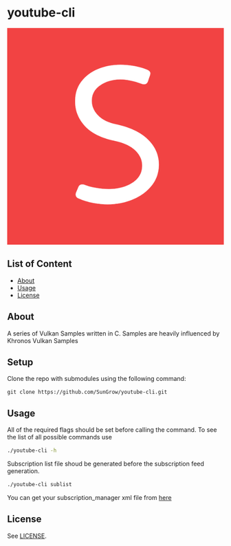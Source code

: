 # youtube-cli

![youtube-cli banner](banner.png)

## List of Content

- [About](#about)
- [Usage](#usage)
- [License](#license)

## About

A series of Vulkan Samples written in C. Samples are heavily influenced by Khronos Vulkan Samples

## Setup

Clone the repo with submodules using the following command:

```
git clone https://github.com/SunGrow/youtube-cli.git
```

## Usage

All of the required flags should be set before calling the command.
To see the list of all possible commands use

```sh
./youtube-cli -h

```

Subscription list file shoud be generated before the subscription feed generation.

```sh
./youtube-cli sublist

```

You can get your subscription_manager xml file from [here](https://www.youtube.com/subscription_manager?action_takeout=1)

## License

See [LICENSE](LICENSE).


